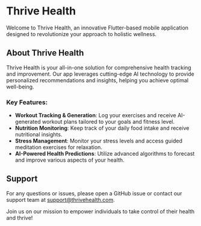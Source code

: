# Thrive Health

Welcome to Thrive Health, an innovative Flutter-based mobile application designed to revolutionize your approach to holistic wellness.

## About Thrive Health

Thrive Health is your all-in-one solution for comprehensive health tracking and improvement. Our app leverages cutting-edge AI technology to provide personalized recommendations and insights, helping you achieve optimal well-being.

### Key Features:

- **Workout Tracking & Generation**: Log your exercises and receive AI-generated workout plans tailored to your goals and fitness level.
- **Nutrition Monitoring**: Keep track of your daily food intake and receive nutritional insights.
- **Stress Management**: Monitor your stress levels and access guided meditation exercises for relaxation.
- **AI-Powered Health Predictions**: Utilize advanced algorithms to forecast and improve various aspects of your health.


## Support

For any questions or issues, please open a GitHub issue or contact our support team at support@thrivehealth.com.

Join us on our mission to empower individuals to take control of their health and thrive!
